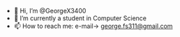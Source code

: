 - 👋 Hi, I’m @GeorgeX3400
- 🌱 I’m currently a student in Computer Science
- 📫 How to reach me: e-mail-> george.fs311@gmail.com

<!---
GeorgeX3400/GeorgeX3400 is a ✨ special ✨ repository because its `README.md` (this file) appears on your GitHub profile.
You can click the Preview link to take a look at your changes.
--->

